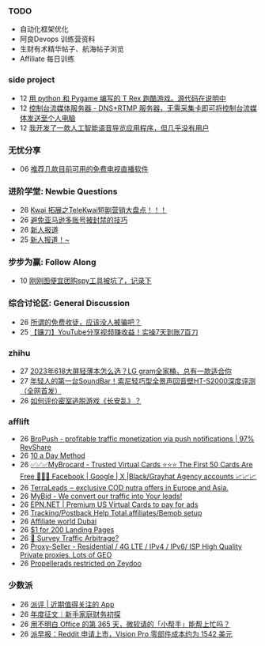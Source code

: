 ### TODO
-  自动化框架优化
-  阿良Devops 训练营资料
-  生财有术精华帖子、航海帖子浏览
-  Affiliate 每日训练

### side project
<!-- sideproject:START -->
-  12 [用 python 和 Pygame 编写的 T Rex 跑酷游戏。源代码在说明中](https://www.youtube.com/watch?v=pZySIXSelCA)
-  12 [控制台流媒体服务器 - DNS+RTMP 服务器，无需采集卡即可将控制台流媒体发送至个人电脑](https://github.com/Aioros/console-streaming-server)
-  12 [我开发了一款人工智能语音导览应用程序，但几乎没有用户](https://www.reddit.com/r/SideProject/comments/18gpp0e/ive_built_an_ai_audio_tour_app_but_have_almost_no/)<!-- sideproject:END -->


### 无忧分享
<!-- ruyo:START -->
-  06 [推荐几款目前可用的免费电视直播软件](https://51.ruyo.net/18608.html)<!-- ruyo:END -->

### 进阶学堂: Newbie Questions
<!-- advertcn1:START -->
-  26 [Kwai 拓展之TeleKwai短剧营销大盘点！！！](https://www.advertcn.com/thread-114115-1-1.html)
-  26 [避免亚马逊多账号被封禁的技巧](https://www.advertcn.com/thread-114112-1-1.html)
-  26 [新人报道](https://www.advertcn.com/thread-114109-1-1.html)
-  25 [新人报道！~](https://www.advertcn.com/thread-114105-1-1.html)<!-- advertcn1:END -->

### 步步为赢: Follow Along
<!-- advertcn2:START -->
-  10 [刚刚图便宜团购spy工具被坑了，记录下](https://www.advertcn.com/thread-113954-1-1.html)<!-- advertcn2:END -->

### 综合讨论区: General Discussion
<!-- advertcn3:START -->
-  26 [所谓的免费收徒，应该没人被骗吧？](https://www.advertcn.com/thread-114118-1-1.html)
-  25 [【镰刀】YouTube分享视频赚收益！实操7天到账7百刀](https://www.advertcn.com/thread-114104-1-1.html)<!-- advertcn3:END -->


### zhihu
<!-- zhihu:START -->
-  27 [2023年618大屏轻薄本怎么选？LG gram全家桶，总有一款适合你](http://zhuanlan.zhihu.com/p/632641888?utm_campaign=rss&utm_medium=rss&utm_source=rss&utm_content=title)
-  27 [年轻人的第一台SoundBar！索尼轻巧型全景声回音壁HT-S2000深度评测（全网首发）](http://zhuanlan.zhihu.com/p/630990296?utm_campaign=rss&utm_medium=rss&utm_source=rss&utm_content=title)
-  26 [如何评价密室逃脱游戏《长安乱》？](http://www.zhihu.com/question/563950552/answer/3045961312?utm_campaign=rss&utm_medium=rss&utm_source=rss&utm_content=title)<!-- zhihu:END -->

### afflift
<!-- afflift:START -->
-  26 [BroPush - profitable traffic monetization via push notifications | 97% RevShare](https://afflift.com/f/threads/bropush-profitable-traffic-monetization-via-push-notifications-97-revshare.7840/)
-  26 [10 a Day Method](https://afflift.com/f/threads/10-a-day-method.12662/)
-  26 [✅✅✅MyBrocard - Trusted Virtual Cards ⭐️⭐️⭐️ The First 50 Cards Are Free 💯💯💯 Facebook | Google | X |Black/Grayhat Agency accounts 📈📈📈](https://afflift.com/f/threads/%E2%9C%85%E2%9C%85%E2%9C%85mybrocard-trusted-virtual-cards-%E2%AD%90%EF%B8%8F%E2%AD%90%EF%B8%8F%E2%AD%90%EF%B8%8F-the-first-50-cards-are-free-%F0%9F%92%AF%F0%9F%92%AF%F0%9F%92%AF-facebook-google-x-black-grayhat-agency-accounts-%F0%9F%93%88%F0%9F%93%88%F0%9F%93%88.12653/)
-  26 [TerraLeads ‒ exclusive COD nutra offers in Europe and Asia.](https://afflift.com/f/threads/terraleads-%E2%80%92-exclusive-cod-nutra-offers-in-europe-and-asia.3287/)
-  26 [MyBid - We convert our traffic into Your leads!](https://afflift.com/f/threads/mybid-we-convert-our-traffic-into-your-leads.9262/)
-  26 [EPN.NET | Premium US Virtual Cards to pay for ads](https://afflift.com/f/threads/epn-net-premium-us-virtual-cards-to-pay-for-ads.11362/)
-  26 [Tracking/Postback Help Total.affiliates/Bemob setup](https://afflift.com/f/threads/tracking-postback-help-total-affiliates-bemob-setup.12697/)
-  26 [Affiliate world Dubai](https://afflift.com/f/threads/affiliate-world-dubai.12703/)
-  26 [$1 for 200 Landing Pages](https://afflift.com/f/threads/1-for-200-landing-pages.12504/)
-  26 [🚦 Survey Traffic Arbitrage?](https://afflift.com/f/threads/%F0%9F%9A%A6-survey-traffic-arbitrage.12508/)
-  26 [Proxy-Seller - Residential / 4G LTE / IPv4 / IPv6/ ISP High Quality Private proxies. Lots of GEO](https://afflift.com/f/threads/proxy-seller-residential-4g-lte-ipv4-ipv6-isp-high-quality-private-proxies-lots-of-geo.11946/)
-  26 [Propellerads restricted on Zeydoo](https://afflift.com/f/threads/propellerads-restricted-on-zeydoo.12482/)<!-- afflift:END -->

### 少数派
<!-- sspai:START -->
-  26 [派评 | 近期值得关注的 App](https://sspai.com/post/86685)
-  26 [年度征文｜新手家庭财务初探](https://sspai.com/post/86627)
-  26 [用不明白 Office 的第 365 天，微软请的「小帮手」能帮上忙吗？](https://sspai.com/post/86677)
-  26 [派早报：Reddit 申请上市，Vision Pro 零部件成本约为 1542 美元](https://sspai.com/post/86668)<!-- sspai:END -->
